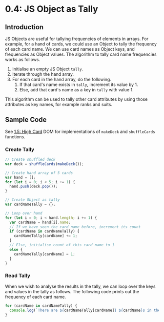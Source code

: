 # 0.4: JS Object as Tally

## Introduction

JS Objects are useful for tallying frequencies of elements in arrays. For example, for a hand of cards, we could use an Object to tally the frequency of each card name. We can use card names as Object keys, and frequencies as Object values. The algorithm to tally card name frequencies works as follows.

1. Initialise an empty JS Object `tally`.
2. Iterate through the hand array.
3. For each card in the hand array, do the following.
   1. If that card's name exists in `tally`, increment its value by 1.
   2. Else, add that card's name as a key in `tally` with value 1.

This algorithm can be used to tally other card attributes by using those attributes as key names, for example ranks and suits.

## Sample Code

See [1.5: High Card](../1-frontend-basics/1.3-high-card-dom.md#basic-high-card) DOM for implementations of `makeDeck` and `shuffleCards` functions.

### Create Tally

```javascript
// Create shuffled deck
var deck = shuffleCards(makeDeck());

// Create hand array of 5 cards
var hand = [];
for (let i = 0; i < 5; i += 1) {
  hand.push(deck.pop());
}

// Create Object as tally
var cardNameTally = {};

// Loop over hand
for (let i = 0; i < hand.length; i += 1) {
  var cardName = hand[i].name;
  // If we have seen the card name before, increment its count
  if (cardName in cardNameTally) {
    cardNameTally[cardName] += 1;
  }
  // Else, initialise count of this card name to 1
  else {
    cardNameTally[cardName] = 1;
  }
}
```

### Read Tally

When we wish to analyse the results in the tally, we can loop over the keys and values in the tally as follows. The following code prints out the frequency of each card name.

```javascript
for (cardName in cardNameTally) {
  console.log(`There are ${cardNameTally[cardName]} ${cardName}s in the hand`);
}
```


